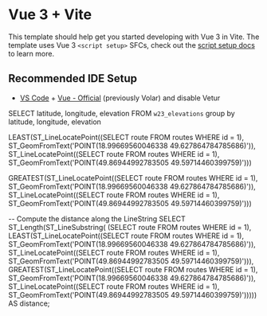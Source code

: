 # Vue 3 + Vite

This template should help get you started developing with Vue 3 in Vite. The template uses Vue 3 `<script setup>` SFCs, check out the [script setup docs](https://v3.vuejs.org/api/sfc-script-setup.html#sfc-script-setup) to learn more.

## Recommended IDE Setup

- [VS Code](https://code.visualstudio.com/) + [Vue - Official](https://marketplace.visualstudio.com/items?itemName=Vue.volar) (previously Volar) and disable Vetur



SELECT latitude, longitude, elevation FROM `w23_elevations` group by latitude, longitude, elevation



LEAST(ST_LineLocatePoint((SELECT route FROM routes WHERE id = 1), ST_GeomFromText('POINT(18.99669560046338	49.627864784785686)')), ST_LineLocatePoint((SELECT route FROM routes WHERE id = 1), ST_GeomFromText('POINT(49.86944992783505	49.59714460399759)')))

GREATEST(ST_LineLocatePoint((SELECT route FROM routes WHERE id = 1), ST_GeomFromText('POINT(18.99669560046338	49.627864784785686)')), ST_LineLocatePoint((SELECT route FROM routes WHERE id = 1), ST_GeomFromText('POINT(49.86944992783505	49.59714460399759)')))


-- Compute the distance along the LineString
SELECT ST_Length(ST_LineSubstring( (SELECT route FROM routes WHERE id = 1), LEAST(ST_LineLocatePoint((SELECT route FROM routes WHERE id = 1), ST_GeomFromText('POINT(18.99669560046338	49.627864784785686)')), ST_LineLocatePoint((SELECT route FROM routes WHERE id = 1), ST_GeomFromText('POINT(49.86944992783505	49.59714460399759)'))), GREATEST(ST_LineLocatePoint((SELECT route FROM routes WHERE id = 1), ST_GeomFromText('POINT(18.99669560046338	49.627864784785686)')), ST_LineLocatePoint((SELECT route FROM routes WHERE id = 1), ST_GeomFromText('POINT(49.86944992783505	49.59714460399759)'))))) AS distance;
